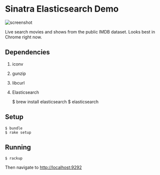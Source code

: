 # Sinatra Elasticsearch Demo

![screenshot](http://i.imgur.com/FKhrQuO.jpg)

Live search movies and shows from the public IMDB dataset. Looks best in Chrome right now.

## Dependencies

1. iconv
2. gunzip
3. libcurl
4. Elasticsearch

    $ brew install elasticsearch
    $ elasticsearch

## Setup

    $ bundle
    $ rake setup

## Running

    $ rackup

Then navigate to [http://localhost:9292](http://localhost:9292)
